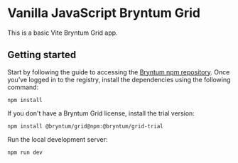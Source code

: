 # Vanilla JavaScript Bryntum Grid 

This is a basic Vite Bryntum Grid app.

## Getting started 

Start by following the guide to accessing the [Bryntum npm repository](https://bryntum.com/products/grid/docs/guide/Grid/npm-repository). Once you’ve logged in to the registry, install the dependencies using the following command:

```shell
npm install
```

If you don't have a Bryntum Grid license, install the trial version:

```shell
npm install @bryntum/grid@npm:@bryntum/grid-trial
```

Run the local development server:

```shell
npm run dev
```